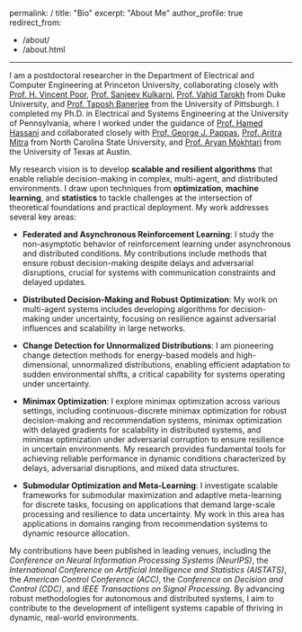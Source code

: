 permalink: /
title: "Bio"
excerpt: "About Me"
author_profile: true
redirect_from:
  - /about/
  - /about.html
---

I am a postdoctoral researcher in the Department of Electrical and Computer Engineering at Princeton University, collaborating closely with [Prof. H. Vincent Poor](https://ece.princeton.edu/people/h-vincent-poor), [Prof. Sanjeev Kulkarni](https://ece.princeton.edu/people/sanjeev-r-kulkarni), [Prof. Vahid Tarokh](https://people.duke.edu/~vt45/) from Duke University, and [Prof. Taposh Banerjee](https://sites.google.com/view/taposhbanerjee/home) from the University of Pittsburgh. I completed my Ph.D. in Electrical and Systems Engineering at the University of Pennsylvania, where I worked under the guidance of [Prof. Hamed Hassani](https://www.seas.upenn.edu/~hassani/) and collaborated closely with [Prof. George J. Pappas](https://www.georgejpappas.org/), [Prof. Aritra Mitra](https://amitra2.wordpress.ncsu.edu/) from North Carolina State University, and [Prof. Aryan Mokhtari](https://sites.utexas.edu/mokhtari/) from the University of Texas at Austin.

My research vision is to develop **scalable and resilient algorithms** that enable reliable decision-making in complex, multi-agent, and distributed environments. I draw upon techniques from **optimization**, **machine learning**, and **statistics** to tackle challenges at the intersection of theoretical foundations and practical deployment. My work addresses several key areas:

- **Federated and Asynchronous Reinforcement Learning**: I study the non-asymptotic behavior of reinforcement learning under asynchronous and distributed conditions. My contributions include methods that ensure robust decision-making despite delays and adversarial disruptions, crucial for systems with communication constraints and delayed updates.

- **Distributed Decision-Making and Robust Optimization**: My work on multi-agent systems includes developing algorithms for decision-making under uncertainty, focusing on resilience against adversarial influences and scalability in large networks.

- **Change Detection for Unnormalized Distributions**: I am pioneering change detection methods for energy-based models and high-dimensional, unnormalized distributions, enabling efficient adaptation to sudden environmental shifts, a critical capability for systems operating under uncertainty.

- **Minimax Optimization**: I explore minimax optimization across various settings, including continuous-discrete minimax optimization for robust decision-making and recommendation systems, minimax optimization with delayed gradients for scalability in distributed systems, and minimax optimization under adversarial corruption to ensure resilience in uncertain environments. My research provides fundamental tools for achieving reliable performance in dynamic conditions characterized by delays, adversarial disruptions, and mixed data structures.

- **Submodular Optimization and Meta-Learning**: I investigate scalable frameworks for submodular maximization and adaptive meta-learning for discrete tasks, focusing on applications that demand large-scale processing and resilience to data uncertainty. My work in this area has applications in domains ranging from recommendation systems to dynamic resource allocation.

My contributions have been published in leading venues, including the *Conference on Neural Information Processing Systems (NeurIPS)*, the *International Conference on Artificial Intelligence and Statistics (AISTATS)*, the *American Control Conference (ACC)*, the *Conference on Decision and Control (CDC)*, and *IEEE Transactions on Signal Processing*. By advancing robust methodologies for autonomous and distributed systems, I aim to contribute to the development of intelligent systems capable of thriving in dynamic, real-world environments.

